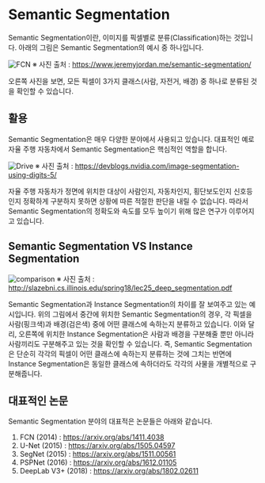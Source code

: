 # Semantic Segmentation
 Semantic Segmentation이란, 이미지를 픽셀별로 분류(Classification)하는 것입니다. 아래의 그림은 Semantic Segmentation의 예시 중 하나입니다.
 
 ![FCN](https://i.ibb.co/YhdKdd5/ss.png)
※ 사진 출처 : https://www.jeremyjordan.me/semantic-segmentation/

오른쪽 사진을 보면, 모든 픽셀이 3가지 클래스(사람, 자전거, 배경) 중 하나로 분류된 것을 확인할 수 있습니다.

## 활용

Semantic Segmentation은 매우 다양한 분야에서 사용되고 있습니다. 대표적인 예로 자율 주행 자동차에서 Semantic Segmentation은 핵심적인 역할을 합니다.

![Drive](https://i.ibb.co/TkZYvrD/figure9.png)
※ 사진 출처 : https://devblogs.nvidia.com/image-segmentation-using-digits-5/

자율 주행 자동차가 정면에 위치한 대상이 사람인지, 자동차인지, 횡단보도인지 신호등인지 정확하게 구분하지 못하면 상황에 따른 적절한 판단을 내릴 수 없습니다. 따라서 Semantic Segmentation의 정확도와 속도를 모두 높이기 위해 많은 연구가 이루어지고 있습니다.

## Semantic Segmentation VS Instance Segmentation

![comparison](https://i.ibb.co/0yL6Yjf/is.png)
※ 사진 출처 : http://slazebni.cs.illinois.edu/spring18/lec25_deep_segmentation.pdf

Semantic Segmentation과 Instance Segmentation의 차이를 잘 보여주고 있는 예시입니다. 위의 그림에서 중간에 위치한 Semantic Segmentation의 경우, 각 픽셀을 사람(핑크색)과 배경(검은색) 중에 어떤 클래스에 속하는지 분류하고 있습니다. 이와 달리, 오른쪽에 위치한 Instance Segmentation은 사람과 배경을 구분해줄 뿐만 아니라 사람끼리도 구분해주고 있는 것을 확인할 수 있습니다.
 즉, Semantic Segmentation은 단순히 각각의 픽셀이 어떤 클래스에 속하는지 분류하는 것에 그치는 반면에 Instance Segmentation은 동일한 클래스에 속하더라도 각각의 사물을 개별적으로 구분해줍니다.
 
## 대표적인 논문

Semantic Segmentation 분야의 대표적은 논문들은 아래와 같습니다.

 1. FCN (2014) : https://arxiv.org/abs/1411.4038
 2. U-Net (2015) : https://arxiv.org/abs/1505.04597
 3. SegNet (2015) : https://arxiv.org/abs/1511.00561
 4. PSPNet (2016) : https://arxiv.org/abs/1612.01105
 5. DeepLab V3+ (2018) : https://arxiv.org/abs/1802.02611
